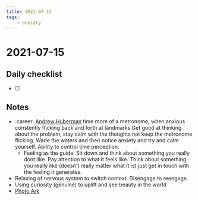```yaml
---
title: 2021-07-15
tags:
    - anxiety
---
```

# 2021-07-15

## Daily checklist

* [ ]

## Notes

* :career: [Andrew Huberman](https://www.youtube.com/watch?v=FVzvpo1aw4k&t=2877s) time more of a metronome, when anxious constently flicking back and forth at landmarks
  Get good at thinking about the problem, stay calm with the thoughts not keep the metronome flicking. Wade the waters
  and then notice anxiety and try and calm yourself. Ability to control time perception.
    * Feeling as the guide. Sit down and think about something you really dont like. Pay attention to what it feels like.
      Think about something you really like (doesn't really matter what it is) just get in touch with the feeling it
      generates.
* Relaxing of nervous system to switch context. Disengage to reengage.
* Using curiosity (genuine) to uplift and see beauty in the world
* [Photo Ark](https://www.joelsartore.com/photo-ark/)

